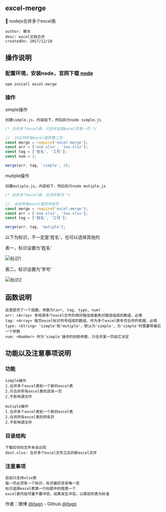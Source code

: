 ## excel-merge
:rocket: nodejs合并多个excel表

    author: 蔡东
    desc: excel文档合并
    createdOn: 2017/12/18

## 操作说明 
### 配置环境，安装node，官网下载 [node](https://nodejs.org/en/)
    
	npm install excel-merge

### 操作

simple操作

    创建simple.js，内容如下，然后执行node simple.js

```javascript
/* 合并多个excel表，只合并全部excel的某一页 */

//  只合并所有excel表的第二页
const merge = require('excel-merge');
const arr = ['one.xlsx', 'two.xlsx']; 
const tag = ['姓名', '工号'];
const num = 2;

merge(arr, tag, 'simple', 2);
```

mutiple操作

    创建mutiple.js，内容如下，然后执行node mutiple.js

```javascript
/* 合并多个excel表，合并所有页 */

//  合并所有excel表的所有页
const merge = require('excel-merge');
const arr = ['one.xlsx', 'two.xlsx']; 
const tag = ['姓名', '工号'];

merge(arr, tag, 'mutiple');
```

以下为标识，不一定是'姓名'，也可以选择其他的

表一，标识设置为'姓名'

![标识1](https://github.com/itagn/excel-merge/blob/master/title1.png)

表二，标识设置为'学号'

![标识2](https://github.com/itagn/excel-merge/blob/master/title2.png)

## 函数说明

    这里提供了一个函数，参数为(arr, tag, type, num)
    arr: <Array> 本地源多个excel文件的相对路径或者绝对路径组成的数组，必填
    tag: <Array> 每页excel标识符号组成的数组，作为多个excel表多页合并的依据，必填
    type: <String> 'simple'和'mutiple'，默认为'simple'，为'simple'时需要带最后一个参数
    num: <Number> 作为'simple'操作的协助参数，只合并某一页由它决定

## 功能以及注意事项说明
### 功能

    simple操作
    1.合并多个excel表到一个新的excel表
    2.只合并所有excel表的具体一页
    2.不影响源文件

    mutiple操作
    1.合并多个excel表到一个新的excel表
    2.合并所有excel表的所有页
    2.不影响源文件

### 目录结构

    下载后你的文件夹会出现
    dest.xlsx: 合并多个excel文件之后的新excel文件

### 注意事项

    目前只支持xlsx表
    每一页必须有一个标识，标识最好具有唯一性
    标识选择excel表第一行标题中的随意一个
    excel表内容尽量不要冲突，如果发生冲突，以靠前的表为标准

作者：微博 [@itagn][1] - Github [@itagn][2] 

[1]: https://weibo.com/p/1005053782707172
[2]: https://github.com/itagn